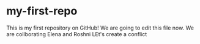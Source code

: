 # my-first-repo
This is my first repository on GitHub!
We are going to edit this file now.
We are collborating Elena and Roshni 
LEt's create a conflict

